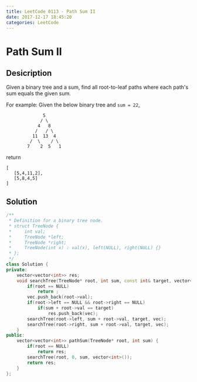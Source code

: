 ```yaml
---
title: LeetCode 0113 - Path Sum II
date: 2017-12-17 18:45:20
categories: LeetCode
---
```

# Path Sum II #

<!--more-->

## Desicription ##

Given a binary tree and a sum, find all root-to-leaf paths where each path's sum equals the given sum.

For example:
Given the below binary tree and `sum = 22`,

```
              5
             / \
            4   8
           /   / \
          11  13  4
         /  \    / \
        7    2  5   1
```

return

```
[
   [5,4,11,2],
   [5,8,4,5]
]
```

## Solution ##

```cpp
/**
 * Definition for a binary tree node.
 * struct TreeNode {
 *     int val;
 *     TreeNode *left;
 *     TreeNode *right;
 *     TreeNode(int x) : val(x), left(NULL), right(NULL) {}
 * };
 */
class Solution {
private:
    vector<vector<int>> res;
    void searchTree(TreeNode* root, int sum, const int& target, vector<int> vec) {
        if(root == NULL)
            return ;
        vec.push_back(root->val);
        if(root->left == NULL && root->right == NULL)
            if(sum + root->val == target)
                res.push_back(vec);
        searchTree(root->left, sum + root->val, target, vec);
        searchTree(root->right, sum + root->val, target, vec);
    }
public:
    vector<vector<int>> pathSum(TreeNode* root, int sum) {
        if(root == NULL)
            return res;
        searchTree(root, 0, sum, vector<int>());
        return res;
    }
};
```
